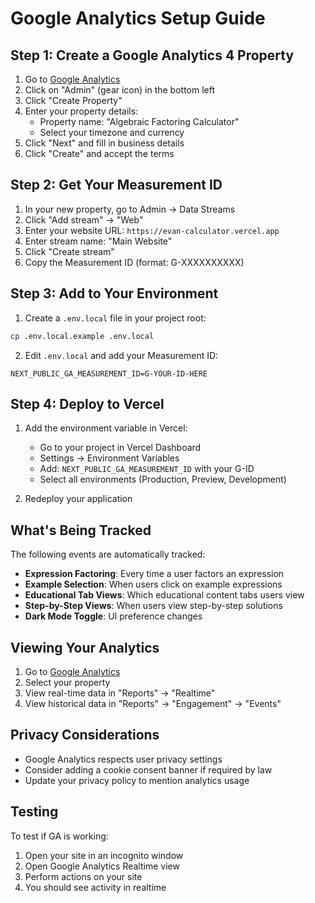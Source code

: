 # Google Analytics Setup Guide

## Step 1: Create a Google Analytics 4 Property

1. Go to [Google Analytics](https://analytics.google.com/)
2. Click on "Admin" (gear icon) in the bottom left
3. Click "Create Property"
4. Enter your property details:
   - Property name: "Algebraic Factoring Calculator"
   - Select your timezone and currency
5. Click "Next" and fill in business details
6. Click "Create" and accept the terms

## Step 2: Get Your Measurement ID

1. In your new property, go to Admin → Data Streams
2. Click "Add stream" → "Web"
3. Enter your website URL: `https://evan-calculator.vercel.app`
4. Enter stream name: "Main Website"
5. Click "Create stream"
6. Copy the Measurement ID (format: G-XXXXXXXXXX)

## Step 3: Add to Your Environment

1. Create a `.env.local` file in your project root:
```bash
cp .env.local.example .env.local
```

2. Edit `.env.local` and add your Measurement ID:
```
NEXT_PUBLIC_GA_MEASUREMENT_ID=G-YOUR-ID-HERE
```

## Step 4: Deploy to Vercel

1. Add the environment variable in Vercel:
   - Go to your project in Vercel Dashboard
   - Settings → Environment Variables
   - Add: `NEXT_PUBLIC_GA_MEASUREMENT_ID` with your G-ID
   - Select all environments (Production, Preview, Development)

2. Redeploy your application

## What's Being Tracked

The following events are automatically tracked:

- **Expression Factoring**: Every time a user factors an expression
- **Example Selection**: When users click on example expressions
- **Educational Tab Views**: Which educational content tabs users view
- **Step-by-Step Views**: When users view step-by-step solutions
- **Dark Mode Toggle**: UI preference changes

## Viewing Your Analytics

1. Go to [Google Analytics](https://analytics.google.com/)
2. Select your property
3. View real-time data in "Reports" → "Realtime"
4. View historical data in "Reports" → "Engagement" → "Events"

## Privacy Considerations

- Google Analytics respects user privacy settings
- Consider adding a cookie consent banner if required by law
- Update your privacy policy to mention analytics usage

## Testing

To test if GA is working:
1. Open your site in an incognito window
2. Open Google Analytics Realtime view
3. Perform actions on your site
4. You should see activity in realtime